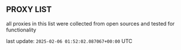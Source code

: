 ## PROXY LIST

all proxies in this list were collected from open sources and tested for functionality

last update: `2025-02-06 01:52:02.087067+00:00` UTC